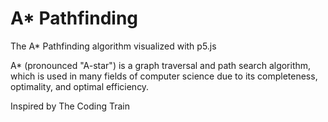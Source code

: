 # A* Pathfinding
The A* Pathfinding algorithm visualized with p5.js

A* (pronounced "A-star") is a graph traversal and path search algorithm, which is used in many fields of computer science due to its completeness, optimality, and optimal efficiency.

Inspired by The Coding Train